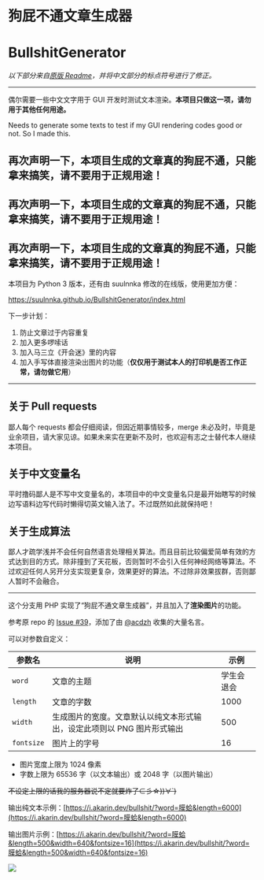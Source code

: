 # 狗屁不通文章生成器
# BullshitGenerator

*以下部分来自[原版 Readme](https://github.com/menzi11/BullshitGenerator/blob/master/README.md)，并将中文部分的标点符号进行了修正。*

---

偶尔需要一些中文文字用于 GUI 开发时测试文本渲染。__本项目只做这一项，请勿用于其他任何用途。__

Needs to generate some texts to test if my GUI rendering codes good or not. So I made this.

## 再次声明一下，本项目生成的文章真的狗屁不通，只能拿来搞笑，请不要用于正规用途！
## 再次声明一下，本项目生成的文章真的狗屁不通，只能拿来搞笑，请不要用于正规用途！
## 再次声明一下，本项目生成的文章真的狗屁不通，只能拿来搞笑，请不要用于正规用途！

本项目为 Python 3 版本，还有由 suulnnka 修改的在线版，使用更加方便：

https://suulnnka.github.io/BullshitGenerator/index.html

下一步计划：
1. 防止文章过于内容重复
2. 加入更多啰嗦话
3. 加入马三立《开会迷》里的内容
4. 加入手写体直接渲染出图片的功能（__仅仅用于测试本人的打印机是否工作正常，请勿做它用__）

---

## 关于 Pull requests

鄙人每个 requests 都会仔细阅读，但因近期事情较多，merge 未必及时，毕竟是业余项目，请大家见谅。如果未来实在更新不及时，也欢迎有志之士替代本人继续本项目。

## 关于中文变量名

平时撸码鄙人是不写中文变量名的，本项目中的中文变量名只是最开始瞎写的时候边写语料边写代码时懒得切英文输入法了。不过既然如此就保持吧！

## 关于生成算法

鄙人才疏学浅并不会任何自然语言处理相关算法。而且目前比较偏爱简单有效的方式达到目的方式。除非撞到了天花板，否则暂时不会引入任何神经网络等算法。不过欢迎任何人另开分支实现更复杂，效果更好的算法。不过除非效果拔群，否则鄙人暂时不会融合。

---

这个分支用 PHP 实现了“狗屁不通文章生成器”，并且加入了**渲染图片**的功能。

参考原 repo 的 [Issue #39](https://github.com/menzi11/BullshitGenerator/issues/39)，添加了由 [@acdzh](https://github.com/acdzh) 收集的大量名言。

可以对参数自定义：

| 参数名 | 说明 | 示例 |
| --- | --- | --- |
| `word` | 文章的主题 | 学生会退会 |
| `length` | 文章的字数 | 1000 |
| `width` | 生成图片的宽度。文章默认以纯文本形式输出，设定此项则以 PNG 图片形式输出 | 500 |
| `fontsize` | 图片上的字号 | 16 |

* 图片宽度上限为 1024 像素
* 字数上限为 65536 字（以文本输出）或 2048 字（以图片输出）

~~不设定上限的话我的服务器说不定就要炸了⊂彡☆))∀`)~~

输出纯文本示例：[https://i.akarin.dev/bullshit/?word=膜蛤&length=6000](https://i.akarin.dev/bullshit/?word=膜蛤&length=6000)

输出图片示例：[https://i.akarin.dev/bullshit/?word=膜蛤&length=500&width=640&fontsize=16](https://i.akarin.dev/bullshit/?word=膜蛤&length=500&width=640&fontsize=16)

![](https://i.akarin.dev/bullshit/?word=膜蛤&length=500&width=640&fontsize=16)